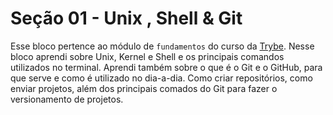 # Seção 01 - Unix , Shell & Git

Esse bloco pertence ao módulo de `fundamentos` do curso da [Trybe](https://www.betrybe.com/). Nesse bloco aprendi sobre Unix, Kernel e Shell e os principais comandos utilizados no terminal. Aprendi também sobre o que é o Git e o GitHub, para que serve e como é utilizado no dia-a-dia. Como criar repositórios, como enviar projetos, além dos principais comados do Git para fazer o versionamento de projetos.